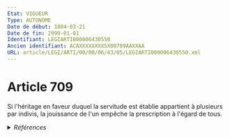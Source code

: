 ```yaml
---
État: VIGUEUR
Type: AUTONOME
Date de début: 1804-03-21
Date de fin: 2999-01-01
Identifiant: LEGIARTI000006430550
Ancien identifiant: ACAXXXXXXXX5X00709AAXXAA
URL: article/LEGI/ARTI/00/00/06/43/05/LEGIARTI000006430550.xml
---
```


<h1>Article 709</h1>

Si l'héritage en faveur duquel la servitude est établie appartient à plusieurs
par indivis, la jouissance de l'un empêche la prescription à l'égard de tous.


<details>
  <summary><em>Références</em></summary>

  <h2>Références faites par l'article</h2>
  
  <ul>
    <li>
      CODIFICATION source Loi 1804-01-31
    </li>
    <li>
      CREATION source Loi 1804-01-31 promulguée le 10 février 1804
    </li>
  </ul>
</details>
